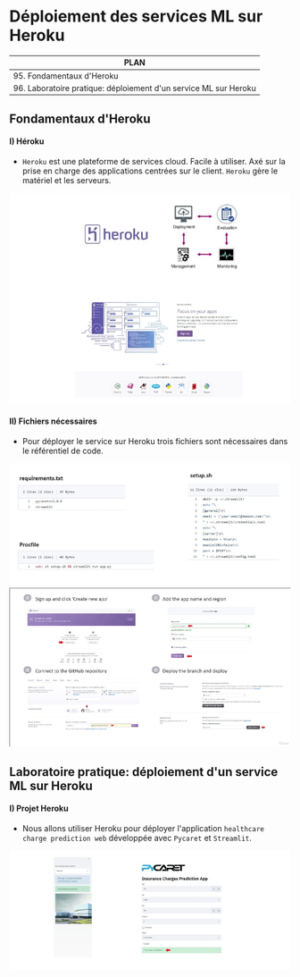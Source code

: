 # **Déploiement des services ML sur Heroku**

| PLAN                                                             |
|------------------------------------------------------------------|
| 95. Fondamentaux d'Heroku                                        |
| 96. Laboratoire pratique: déploiement d'un service ML sur Heroku |

## Fondamentaux d'Heroku  

#### **I) Héroku**

+ `Heroku` est une plateforme de services cloud. Facile à utiliser. Axé sur la prise en charge des applications centrées sur le client. `Heroku` gère le matériel et les serveurs.

![Heroku](images/image1.jpeg)
![Heroku](images/image2.jpeg)

#### **II) Fichiers nécessaires**

+ Pour déployer le service sur Heroku trois fichiers sont nécessaires dans le référentiel de code.

![Heroku](images/image3.jpeg)
![Heroku](images/image4.jpeg)


## Laboratoire pratique: déploiement d'un service ML sur Heroku

#### I) Projet Heroku

+ Nous allons utiliser Heroku pour déployer l'application `healthcare charge prediction web` développée avec `Pycaret` et `Streamlit`.

![Heroku](images/image5.jpeg)